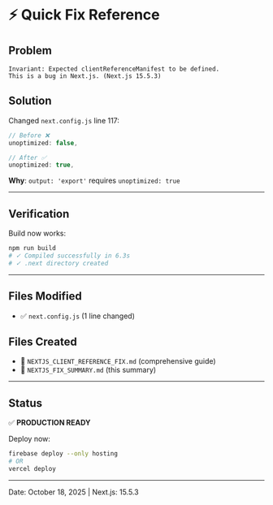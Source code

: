 # ⚡ Quick Fix Reference

## Problem
```
Invariant: Expected clientReferenceManifest to be defined. 
This is a bug in Next.js. (Next.js 15.5.3)
```

## Solution
Changed `next.config.js` line 117:
```javascript
// Before ❌
unoptimized: false,

// After ✅
unoptimized: true,
```

**Why**: `output: 'export'` requires `unoptimized: true`

---

## Verification

Build now works:
```bash
npm run build
# ✓ Compiled successfully in 6.3s
# ✓ .next directory created
```

---

## Files Modified
- ✅ `next.config.js` (1 line changed)

## Files Created
- 📄 `NEXTJS_CLIENT_REFERENCE_FIX.md` (comprehensive guide)
- 📄 `NEXTJS_FIX_SUMMARY.md` (this summary)

---

## Status
✅ **PRODUCTION READY**

Deploy now:
```bash
firebase deploy --only hosting
# OR
vercel deploy
```

---

Date: October 18, 2025 | Next.js: 15.5.3
